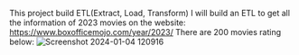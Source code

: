 This project build ETL(Extract, Load, Transform)
I will build an ETL to get all the information of 2023 movies on the website: https://www.boxofficemojo.com/year/2023/
There are 200 movies rating below:
![Screenshot 2024-01-04 120916](https://github.com/AnhQuan2004/ETL-project/assets/118759611/0b272ceb-a0eb-4753-9574-15006fb016b1)
